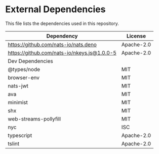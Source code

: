 # External Dependencies

This file lists the dependencies used in this repository.

| Dependency                                  | License    |
| ------------------------------------------- | ---------- |
| https://github.com/nats-io/nats.deno        | Apache-2.0 |
| https://github.com/nats-io/nkeys.js@1.0.0-5 | Apache-2.0 |
| Dev Dependencies                            |            |
| @types/node                                 | MIT        |
| browser-env                                 | MIT        |
| nats-jwt                                    | MIT        |
| ava                                         | MIT        |
| minimist                                    | MIT        |
| shx                                         | MIT        |
| web-streams-pollyfill                       | MIT        |
| nyc                                         | ISC        |
| typescript                                  | Apache-2.0 |
| tslint                                      | Apache-2.0 |
